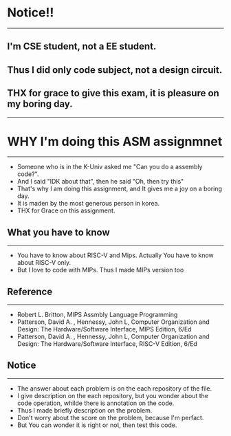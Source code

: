 # **Notice!!**
---
## I'm CSE student, not a EE student.  
## Thus I did only code subject, not a design circuit.  
## THX for grace to give this exam, it is pleasure on my boring day.  
---  

# WHY I'm doing this ASM assignmnet
-----------------------------------
-  Someone who is in the K-Univ asked me "Can you do a assembly code?".
-  And I said "IDK about that", then he said "Oh, then try this"
-  That's why I am doing this assignment, and It gives me a joy on a boring day.
-  It is maden by the most generous person in korea. 
-  THX for Grace on this assignment. 

## What you have to know
-----------------------------------
  * You have to know about RISC-V and Mips. Actually You have to know about RISC-V only.
  * But I love to code with MIPs. Thus I made MIPs version too 

## Reference
-----------------------------------
  * Robert L. Britton, MIPS Assmbly Language Programming
  * Patterson, David A. , Hennessy, John L, Computer Organization and Design: The Hardware/Software Interface, MIPS Edition, 6/Ed
  * Patterson, David A. , Hennessy, John L, Computer Organization and Design: The Hardware/Software Interface, RISC-V Edition, 6/Ed

## Notice
-----------------------------------
  * The answer about each problem is on the each repository of the file.
  * I give description on the each repository, but you wonder about the code operation, whilde there is annotation on the code.
  * Thus I made briefly description on the problem.
  * Don't worry about the score on the problem, because I'm perfact.
* But You can wonder it is right or not, then test this code.

